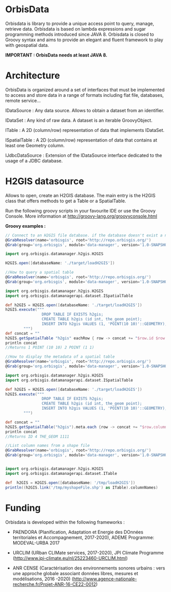 # OrbisData
Orbisdata is library to provide a unique access point to query, manage, retrieve data.
Orbisdata is based on lambda expressions and sugar programming methods introduced since JAVA 8.
Orbisdata is closed to Groovy syntax and aims to provide an elegant and fluent framework to play with geospatial data.

**IMPORTANT :  OrbisData needs at least JAVA 8.**

# Architecture

OrbisData is organized around a set of interfaces that must be implemented to access and store data in a range of formats including flat file, databases, remote service...

IDataSource : Any data source. Allows to obtain a dataset from an identifier.

IDataSet : Any kind of raw data. A dataset is an iterable GroovyObject.

ITable : A 2D (column/row) representation of data that implements IDataSet. 

ISpatialTable : A 2D (column/row) representation of data that contains at least one Geometry column. 

IJdbcDataSource : Extension of the IDataSource interface dedicated to the usage of a JDBC database.


# H2GIS datasource

Allows to open, create an H2GIS database. The main entry is the H2GIS class that offers methods to get a Table or a SpatialTable.

Run the following groovy scripts in your favourite IDE or use the Groovy Console. More information at http://groovy-lang.org/groovyconsole.html


**Groovy examples :** 


```groovy
// Connect to an H2GIS file database. if the database doesn't exist a new one is created.
@GrabResolver(name='orbisgis', root='http://repo.orbisgis.org/')
@Grab(group='org.orbisgis', module='data-manager', version='1.0-SNAPSHOT')

import org.orbisgis.datamanager.h2gis.H2GIS

H2GIS.open([databaseName: './target/loadH2GIS'])
```

```groovy
//How to query a spatial table
@GrabResolver(name='orbisgis', root='http://repo.orbisgis.org/')
@Grab(group='org.orbisgis', module='data-manager', version='1.0-SNAPSHOT')

import org.orbisgis.datamanager.h2gis.H2GIS
import org.orbisgis.datamanagerapi.dataset.ISpatialTable

def h2GIS = H2GIS.open([databaseName: './target/loadH2GIS'])
h2GIS.execute("""
                DROP TABLE IF EXISTS h2gis;
                CREATE TABLE h2gis (id int, the_geom point);
                INSERT INTO h2gis VALUES (1, 'POINT(10 10)'::GEOMETRY), (2, 'POINT(1 1)'::GEOMETRY);
        """)
def concat = ""
h2GIS.getSpatialTable "h2gis" eachRow { row -> concat += "$row.id $row.the_geom\n" }
println concat
//Returns 1 POINT (10 10) 2 POINT (1 1)
```
```groovy
//How to display the metadata of a spatial table
@GrabResolver(name='orbisgis', root='http://repo.orbisgis.org/')
@Grab(group='org.orbisgis', module='data-manager', version='1.0-SNAPSHOT')

import org.orbisgis.datamanager.h2gis.H2GIS
import org.orbisgis.datamanagerapi.dataset.ISpatialTable

def h2GIS = H2GIS.open([databaseName: './target/loadH2GIS'])
h2GIS.execute("""
                DROP TABLE IF EXISTS h2gis;
                CREATE TABLE h2gis (id int, the_geom point);
                INSERT INTO h2gis VALUES (1, 'POINT(10 10)'::GEOMETRY), (2, 'POINT(1 1)'::GEOMETRY);
        """)

def concat = ""
h2GIS.getSpatialTable("h2gis").meta.each {row -> concat += "$row.columnLabel $row.columnType\n"}
println concat
//Returns ID 4 THE_GEOM 1111

```
```groovy
//List column names from a shape file
@GrabResolver(name='orbisgis', root='http://repo.orbisgis.org/')
@Grab(group='org.orbisgis', module='data-manager', version='1.0-SNAPSHOT')


import org.orbisgis.datamanager.h2gis.H2GIS
import org.orbisgis.datamanagerapi.dataset.ITable

def  h2GIS = H2GIS.open([databaseName: '/tmp/loadH2GIS'])
println((h2GIS.link('/tmp/myshapeFile.shp') as ITable).columnNames)

```

# Funding

Orbisdata is developed within the following frameworks :


* PAENDORA (Planification, Adaptation et Energie des DOnnées territoriales et Accompagnement, 2017-2020), ADEME Programme: MODEVAL-URBA 2017

* URCLIM  (URban CLIMate services, 2017-2020), JPI Climate Programme (http://www.jpi-climate.eu/nl/25223460-URCLIM.html)

* ANR CENSE (Caractérisation des environnements sonores urbains : vers une approche globale associant données libres, mesures et modélisations, 2016 -2020) (http://www.agence-nationale-recherche.fr/Projet-ANR-16-CE22-0012)

